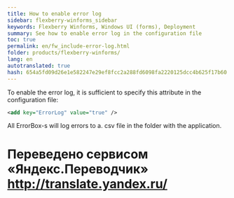 ```yaml
--- 
title: How to enable error log 
sidebar: flexberry-winforms_sidebar 
keywords: Flexberry Winforms, Windows UI (forms), Deployment 
summary: See how to enable error log in the configuration file 
toc: true 
permalink: en/fw_include-error-log.html 
folder: products/flexberry-winforms/ 
lang: en 
autotranslated: true 
hash: 654a5fd09d26e1e582247e29ef8fcc2a288fd6098fa2220125dcc4b625f17b60 
--- 
```


To enable the error log, it is sufficient to specify this attribute in the configuration file: 

```xml   
<add key="ErrorLog" value="true" />
``` 

All ErrorBox-s will log errors to a. csv file in the folder with the application. 



 # Переведено сервисом «Яндекс.Переводчик» http://translate.yandex.ru/
